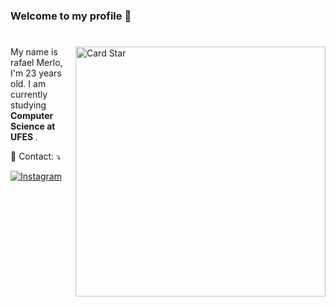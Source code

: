 <h3>Welcome to my profile 👋</h3>

#
<a href="https://github.com/rafaelmm16"><img src="https://github-readme-stats.vercel.app/api/top-langs/?username=nicolaswalcker&hide=html&layout=compact&theme=dracula" alt="Card Star" align="right" width="400px" min-width="300px"></a>

<p align="left"> 
  My name is rafael Merlo, I'm 23 years old. I am currently studying <strong> Computer Science at UFES </strong>.
</p>

<p align="left">
  📩 Contact: ⤵️
</p>

  <a href="https://www.instagram.com/rafaelmm16">
  <img src="https://img.shields.io/badge/-Instagram-DF0174?style=flat-square&labelColor=DF0174&logo=instagram&logoColor=white&link=https://www.instagram.com/rafaelmm16/" alt="Instagram"/></a>
</p>


<!--
**rafaelmm16/rafaelmm16** is a ✨ _special_ ✨ repository because its `README.md` (this file) appears on your GitHub profile.

Here are some ideas to get you started:

- 🔭 I’m currently working on ...
- 🌱 I’m currently learning ...
- 👯 I’m looking to collaborate on ...
- 🤔 I’m looking for help with ...
- 💬 Ask me about ...
- 📫 How to reach me: ...
- 😄 Pronouns: ...
- ⚡ Fun fact: ...
- 
[![Github Badge](https://img.shields.io/badge/-Github-000?style=flat-square&logo=Github&logoColor=white&link=https://github.com/rafaelmm16)](https://github.com/rafaelmm16)
[![Twitter Badge](https://img.shields.io/badge/-Twitter-1ca0f1?style=flat-square&labelColor=1ca0f1&logo=twitter&logoColor=white&link=https://twitter.com/fagnerpsantos)](https://twitter.com/fagnerpsantos)
[![Youtube Badge](https://img.shields.io/badge/-YouTube-ff0000?style=flat-square&labelColor=ff0000&logo=youtube&logoColor=white&link=https://www.youtube.com/user/TreinaWeb)](https://www.youtube.com/user/TreinaWeb)
-->
